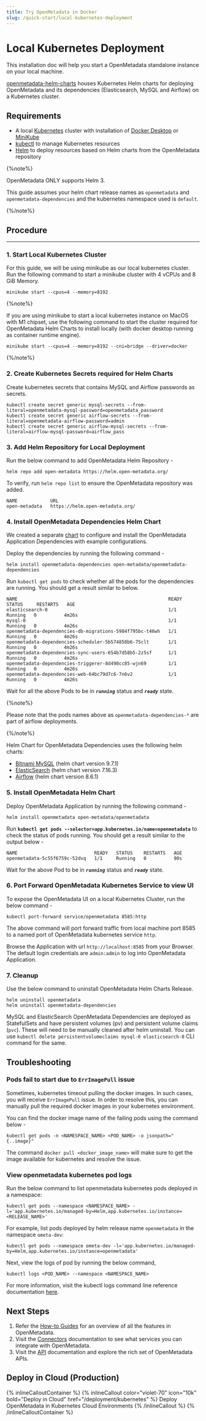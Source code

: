 ```yaml
---
title: Try OpenMetadata in Docker
slug: /quick-start/local-kubernetes-deployment
---
```


# Local Kubernetes Deployment

This installation doc will help you start a OpenMetadata standalone instance on your local machine.

[openmetadata-helm-charts](https://github.com/open-metadata/openmetadata-helm-charts) houses Kubernetes Helm charts 
for deploying OpenMetadata and its dependencies (Elasticsearch, MySQL and Airflow) on a Kubernetes cluster.



## Requirements

- A local [Kubernetes](https://kubernetes.io/) cluster with installation of [Docker Desktop](https://www.docker.com/products/docker-desktop/) or [MiniKube](https://minikube.sigs.k8s.io/docs/start/)
- [kubectl](https://kubernetes.io/docs/tasks/tools/) to manage Kubernetes resources
- [Helm](https://helm.sh/) to deploy resources based on Helm charts from the OpenMetadata repository

{%note%}

OpenMetadata ONLY supports Helm 3.

This guide assumes your helm chart release names as `openmetadata` and `openmetadata-dependencies` and the kubernetes namespace used is `default`.

{%/note%}

## Procedure

---

### 1. Start Local Kubernetes Cluster

For this guide, we will be using minikube as our local kubernetes cluster. Run the following command to start a minikube cluster with 4 vCPUs and 8 GiB Memory.

```
minikube start --cpus=4 --memory=8192
```

{%note%}

If you are using minikube to start a local kubernetes instance on MacOS with M1 chipset, use the following command to start the cluster required for OpenMetadata Helm Charts to install locally (with docker desktop running as container runtime engine).

`minikube start --cpus=4 --memory=8192 --cni=bridge --driver=docker`

{%/note%}

### 2. Create Kubernetes Secrets required for Helm Charts

Create kubernetes secrets that contains MySQL and Airflow passwords as secrets.

```commandline
kubectl create secret generic mysql-secrets --from-literal=openmetadata-mysql-password=openmetadata_password
kubectl create secret generic airflow-secrets --from-literal=openmetadata-airflow-password=admin
kubectl create secret generic airflow-mysql-secrets --from-literal=airflow-mysql-password=airflow_pass
```

### 3. Add Helm Repository for Local Deployment

Run the below command to add OpenMetadata Helm Repository -

```commandline
helm repo add open-metadata https://helm.open-metadata.org/
```


To verify, run `helm repo list` to ensure the OpenMetadata repository was added.

```commandline
NAME        	URL                            
open-metadata	https://helm.open-metadata.org/
```

### 4. Install OpenMetadata Dependencies Helm Chart

We created a separate [chart](https://github.com/open-metadata/openmetadata-helm-charts/tree/main/charts/deps) to configure and install the OpenMetadata Application Dependencies with example configurations.

Deploy the dependencies by running the following command -

```commandline
helm install openmetadata-dependencies open-metadata/openmetadata-dependencies
```

Run `kubectl get pods` to check whether all the pods for the dependencies are running. You should get a result similar to below.

```commandline
NAME                                                       READY   STATUS     RESTARTS   AGE
elasticsearch-0                                            1/1     Running   0          4m26s
mysql-0                                                    1/1     Running   0          4m26s
openmetadata-dependencies-db-migrations-5984f795bc-t46wh   1/1     Running   0          4m26s
openmetadata-dependencies-scheduler-5b574858b6-75clt       1/1     Running   0          4m26s
openmetadata-dependencies-sync-users-654b7d58b5-2z5sf      1/1     Running   0          4m26s
openmetadata-dependencies-triggerer-8d498cc85-wjn69        1/1     Running   0          4m26s
openmetadata-dependencies-web-64bc79d7c6-7n6v2             1/1     Running   0          4m26s
```

Wait for all the above Pods to be in ***`running`*** status and ***`ready`*** state.

{%note%}

Please note that the pods names above as `openmetadata-dependencies-*` are part of airflow deployments.

{%/note%}

Helm Chart for OpenMetadata Dependencies uses the following helm charts:
- [Bitnami MySQL](https://artifacthub.io/packages/helm/bitnami/mysql/9.7.1) (helm chart version 9.7.1)
- [ElasticSearch](https://artifacthub.io/packages/helm/elastic/elasticsearch/7.16.3) (helm chart version 7.16.3)
- [Airflow](https://artifacthub.io/packages/helm/airflow-helm/airflow/8.6.1) (helm chart version 8.6.1)

### 5. Install OpenMetadata Helm Chart

Deploy OpenMetadata Application by running the following command -

```commandline
helm install openmetadata open-metadata/openmetadata
```

Run **`kubectl get pods --selector=app.kubernetes.io/name=openmetadata`** to check the status of pods running. You should get a result similar to the output below -

```commandline
NAME                            READY   STATUS    RESTARTS   AGE
openmetadata-5c55f6759c-52dvq   1/1     Running   0          90s
```

Wait for the above Pod to be in ***`running`*** status and ***`ready`*** state.

### 6. Port Forward OpenMetadata Kubernetes Service to view UI

To expose the OpenMetadata UI on a local Kubernetes Cluster, run the below command -

```commandline
kubectl port-forward service/openmetadata 8585:http
```

The above command will port forward traffic from local machine port 8585 to a named port of OpenMetadata kubernetes service `http`.

Browse the Application with url `http://localhost:8585` from your Browser. The default login credentials are `admin:admin` to log into OpenMetadata Application.

### 7. Cleanup

Use the below command to uninstall OpenMetadata Helm Charts Release.

```commandline
helm uninstall openmetadata
helm uninstall openmetadata-dependencies
```

MySQL and ElasticSearch OpenMetadata Dependencies are deployed as StatefulSets and have persistent volumes (pv) and
persistent volume claims (`pvc`). These will need to be manually cleaned after helm uninstall. You can use `kubectl delete persistentvolumeclaims mysql-0 elasticsearch-0` CLI command for the same.

## Troubleshooting

### Pods fail to start due to `ErrImagePull` issue

Sometimes, kubernetes timeout pulling the docker images. In such cases, you will receive `ErrImagePull` issue. In order to resolve this, you can manually pull the required docker images in your kubernetes environment. 

You can find the docker image name of the failing pods using the command below -

```
kubectl get pods -n <NAMESPACE_NAME> <POD_NAME> -o jsonpath="{..image}"
```

The command `docker pull <docker_image_name>` will make sure to get the image available for kubernetes and resolve the issue.

### View openmetadata kubernetes pod logs

Run the below command to list openmetadata kubernetes pods deployed in a namespace:

```commandline
kubectl get pods --namespace <NAMESPACE_NAME> -l='app.kubernetes.io/managed-by=Helm,app.kubernetes.io/instance=<RELEASE_NAME>'
```

For example, list pods deployed by helm release name `openmetadata` in the namespace `ometa-dev`:

```commandline
kubectl get pods --namespace ometa-dev -l='app.kubernetes.io/managed-by=Helm,app.kubernetes.io/instance=openmetadata'
```

Next, view the logs of pod by running the below command,

```commandline
kubectl logs <POD_NAME> --namespace <NAMESPACE_NAME>
```

For more information, visit the kubectl logs command line reference documentation [here](https://kubernetes.io/docs/tasks/debug-application-cluster/debug-running-pod/).

## Next Steps

1. Refer the [How-to Guides](/how-to-guides) for an overview of all the features in OpenMetadata.
2. Visit the [Connectors](/connectors) documentation to see what services you can integrate with
   OpenMetadata.
3. Visit the [API](/swagger.html) documentation and explore the rich set of OpenMetadata APIs.

## Deploy in Cloud (Production)

{% inlineCalloutContainer %}
  {% inlineCallout
    color="violet-70"
    icon="10k"
    bold="Deploy in Cloud"
    href="/deployment/kubernetes" %}
    Deploy OpenMetadata in Kubernetes Cloud Environments
  {% /inlineCallout %}
{% /inlineCalloutContainer %}